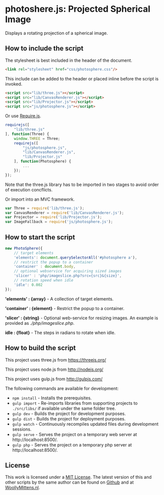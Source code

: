 # photoshere.js: Projected Spherical Image

Displays a rotating projection of a spherical image.

## How to include the script

The stylesheet is best included in the header of the document.

```html
<link rel="stylesheet" href="css/photosphere.css"/>
```

This include can be added to the header or placed inline before the script is invoked.

```html
<script src="lib/three.js"></script>
<script src="lib/CanvasRenderer.js"></script>
<script src="lib/Projector.js"></script>
<script src="js/photosphere.js"></script>
```

Or use [Require.js](https://requirejs.org/).

```js
requirejs([
	"lib/three.js"
], function(Three) {
	window.THREE = Three;
	requirejs([
		"js/photosphere.js",
		"lib/CanvasRenderer.js",
		"lib/Projector.js"
	], function(Photosphere) {
		...
	});
});
```

Note that the three.js library has to be imported in two stages to avoid order of execution concflicts.

Or import into an MVC framework.

```js
var Three = require('lib/three.js');
var CanvasRenderer = require('lib/CanvasRenderer.js');
var Projector = require('lib/Projector.js');
var ImageFallback = require('js/photosphere.js');
```

## How to start the script

```javascript
new PhotoSphere({
	// target elements
	'elements': document.querySelectorAll('#photosphere a'),
	// restrict the popup to a container
	'container' : document.body,
	// optional webservice for acquiring sized images
	'slicer' : 'php/imageslice.php?src={src}&{size}',
	// rotation speed when idle
	'idle': 0.002
});
```

**'elements' : {array}** - A collection of target elements.

**'container' : {element}** - Restrict the popup to a container.

**'slicer' : {string}** - Optional web-service for resizing images. An example is provided as *./php/imageslice.php*.

**idle : {float}** - The steps in radians to rotate when idle.

## How to build the script

This project uses three.js from https://threejs.org/

This project uses node.js from http://nodejs.org/

This project uses gulp.js from http://gulpjs.com/

The following commands are available for development:
+ `npm install` - Installs the prerequisites.
+ `gulp import` - Re-imports libraries from supporting projects to `./src/libs/` if available under the same folder tree.
+ `gulp dev` - Builds the project for development purposes.
+ `gulp dist` - Builds the project for deployment purposes.
+ `gulp watch` - Continuously recompiles updated files during development sessions.
+ `gulp serve` - Serves the project on a temporary web server at http://localhost:8500/.
+ `gulp php` - Serves the project on a temporary php server at http://localhost:8500/.

## License

This work is licensed under a [MIT License](https://opensource.org/licenses/MIT). The latest version of this and other scripts by the same author can be found on [Github](https://github.com/WoollyMittens) and at [WoollyMittens.nl](https://www.woollymittens.nl/).
